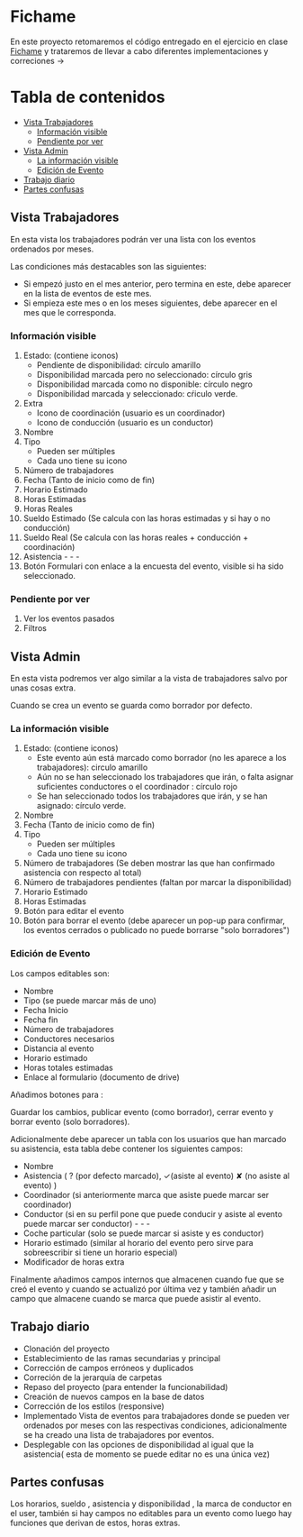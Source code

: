 # Fichame

En este proyecto retomaremos el código entregado en el ejercicio en clase
[Fichame](https://github.com/rIftimie/fichame) y trataremos de llevar a cabo diferentes
implementaciones y correciones -> 

# Tabla de contenidos
- [Vista Trabajadores](#vista-trabajadores)
  - [Información visible](#información-visible)
  - [Pendiente por ver ](#pendiente-por-ver)
- [Vista Admin](#vista-admin)
  - [La información visible](#la-información-visible)
  - [Edición de Evento](#edición-de-evento)
- [Trabajo diario](#trabajo-diario)
- [Partes confusas](#partes-confusas)

## Vista Trabajadores

En esta vista los trabajadores podrán ver una lista con los eventos ordenados por meses.

Las condiciones más destacables son las siguientes:

- Si empezó justo en el mes anterior, pero termina en este, debe aparecer en la lista de eventos de este mes.
- Si empieza este mes o en los meses siguientes, debe aparecer en el mes que le corresponda.

### Información visible

1. Estado: (contiene iconos)
    + Pendiente de disponibilidad: círculo amarillo
    + Disponibilidad marcada pero no seleccionado: círculo gris
    + Disponibilidad marcada como no disponible: círculo negro
    + Disponibilidad marcada y seleccionado: cŕiculo verde.
2. Extra
    - Icono de coordinación (usuario es un coordinador)
    - Icono de conducción (usuario es un conductor)
3. Nombre
4. Tipo
    + Pueden ser múltiples
    + Cada uno tiene su icono
5. Número de trabajadores 
6. Fecha (Tanto de inicio como de fin)
7. Horario Estimado
8. Horas Estimadas
9. Horas Reales
10. Sueldo Estimado (Se calcula con las horas estimadas y si hay o no conducción)
11. Sueldo Real (Se calcula con las horas reales + conducción + coordinación)
12. Asistencia - - -
13. Botón Formulari con enlace a la encuesta del evento, visible si ha sido seleccionado.

### Pendiente por ver 

1. Ver los eventos pasados 
2. Filtros

## Vista Admin

En esta vista podremos ver algo similar a la vista de trabajadores salvo por unas cosas extra.

Cuando se crea un evento se guarda como borrador por defecto.

### La información visible

1. Estado: (contiene iconos)
    + Este evento aún está marcado como borrador (no les aparece a los trabajadores): circulo amarillo
    + Aún no se han seleccionado los trabajadores que irán, o falta asignar suficientes conductores o el coordinador : círculo rojo
    + Se han seleccionado todos los trabajadores que irán, y se han asignado: círculo verde.
2. Nombre
3. Fecha (Tanto de inicio como de fin)
4. Tipo
    + Pueden ser múltiples
    + Cada uno tiene su icono
5. Número de trabajadores (Se deben mostrar las que han confirmado asistencia con respecto al total)
6. Número de trabajadores pendientes (faltan por marcar la disponibilidad)
7. Horario Estimado
8. Horas Estimadas
9. Botón para editar el evento
10. Botón para borrar el evento (debe aparecer un pop-up para confirmar, los eventos cerrados o publicado no puede borrarse "solo borradores")


### Edición de Evento

Los campos editables son:

+ Nombre
+ Tipo (se puede marcar más de uno)
+ Fecha Inicio
+ Fecha fin
+ Número de trabajadores
+ Conductores necesarios
+ Distancia al evento
+ Horario estimado
+ Horas totales estimadas
+ Enlace al formulario (documento de drive)

Añadimos botones para :

Guardar los cambios, publicar evento (como borrador), cerrar evento y borrar evento (solo borradores).

Adicionalmente debe aparecer un tabla con los usuarios que han marcado su asistencia, esta tabla debe contener los siguientes campos:

+ Nombre
+ Asistencia ( ? (por defecto marcado), ✓(asiste al evento) ✘ (no asiste al evento) )
+ Coordinador (si anteriormente marca que asiste puede marcar ser coordinador) 
+ Conductor (si en su perfil pone que puede conducir y asiste al evento puede marcar ser conductor) - - -
+ Coche particular (solo se puede marcar si asiste y es conductor)
+ Horario estimado (similar al horario del evento pero sirve para sobreescribir si tiene un horario especial)
+ Modificador de horas extra

Finalmente añadimos campos internos que almacenen cuando fue que se creó el evento y cuando se actualizó por última vez y también añadir un campo que almacene cuando se marca que puede asistir al evento.

## Trabajo diario

- Clonación del proyecto
- Establecimiento de las ramas secundarias y principal
- Corrección de campos erróneos y duplicados 
- Correción de la jerarquía de carpetas
- Repaso del proyecto (para entender la funcionabilidad)
- Creación de nuevos campos en la base de datos
- Corrección de los estilos (responsive)
- Implementado Vista de eventos para trabajadores donde se pueden ver ordenados por meses con las respectivas condiciones, adicionalmente se ha creado una lista de trabajadores por eventos.
- Desplegable con las opciones de disponibilidad al igual que la asistencia( esta de momento se puede editar no es una única vez)


## Partes confusas 

Los horarios, sueldo , asistencia y disponibilidad , la marca de conductor en el user, también si hay campos no editables para un evento como luego hay funciones que derivan de estos, horas extras. 

